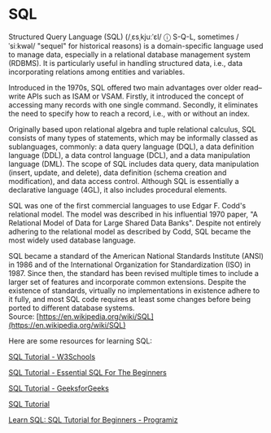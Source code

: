 SQL
===


Structured Query Language (SQL) (/ˌɛsˌkjuːˈɛl/ ⓘ S-Q-L, sometimes /ˈsiːkwəl/ "sequel" for historical reasons) is a domain-specific language used to manage data, especially in a relational database management system (RDBMS). It is particularly useful in handling structured data, i.e., data incorporating relations among entities and variables.

Introduced in the 1970s, SQL offered two main advantages over older read–write APIs such as ISAM or VSAM. Firstly, it introduced the concept of accessing many records with one single command. Secondly, it eliminates the need to specify how to reach a record, i.e., with or without an index.

Originally based upon relational algebra and tuple relational calculus, SQL consists of many types of statements, which may be informally classed as sublanguages, commonly: a data query language (DQL), a data definition language (DDL), a data control language (DCL), and a data manipulation language (DML). The scope of SQL includes data query, data manipulation (insert, update, and delete), data definition (schema creation and modification), and data access control. Although SQL is essentially a declarative language (4GL), it also includes procedural elements.

SQL was one of the first commercial languages to use Edgar F. Codd's relational model. The model was described in his influential 1970 paper, "A Relational Model of Data for Large Shared Data Banks".  Despite not entirely adhering to the relational model as described by Codd, SQL became the most widely used database language.

SQL became a standard of the American National Standards Institute (ANSI) in 1986 and of the International Organization for Standardization (ISO) in 1987. Since then, the standard has been revised multiple times to include a larger set of features and incorporate common extensions. Despite the existence of standards, virtually no implementations in existence adhere to it fully, and most SQL code requires at least some changes before being ported to different database systems.  
Source: [https://en.wikipedia.org/wiki/SQL](https://en.wikipedia.org/wiki/SQL)

Here are some resources for learning SQL:

[SQL Tutorial - W3Schools](https://www.w3schools.com/sql/)

[SQL Tutorial - Essential SQL For The Beginners](https://www.sqltutorial.org/)

[SQL Tutorial - GeeksforGeeks](https://www.geeksforgeeks.org/sql-tutorial/)

[SQL Tutorial](https://www.tutorialspoint.com/sql/index.htm)

[Learn SQL: SQL Tutorial for Beginners - Programiz](https://www.programiz.com/sql)
